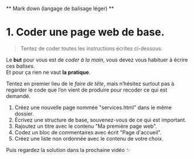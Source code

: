 ** Mark down (langage de balisage léger) **
# 1. Coder une page web de base.

> Tentez de coder toutes les instructions écrites ci-dessous.

Le **but** pour vous est de *coder à la main*, vous devez vous habituer à écrire ces *balises*.<br>
Et pour ça rien ne vaut **la pratique**.

Tentez en premier lieu de le *faire de tête*, mais n’hésitez surtout pas à regarder le code que l’on vient de produire pour recoder ce qui est demandé.

1. Créez une nouvelle page nommée "services.html" dans le même dossier. 
2. Écrivez une structure de base, souvenez-vous de ce qui est important. 
3. Rajoutez un titre avec le contenu "Ma première page web".
4. Codez un bloc de commentaires avec écrit "Page d'accueil".
5. Créez une liste non ordonnée avec le contenu de votre choix.


Puis regardez la solution dans la prochaine vidéo ✨